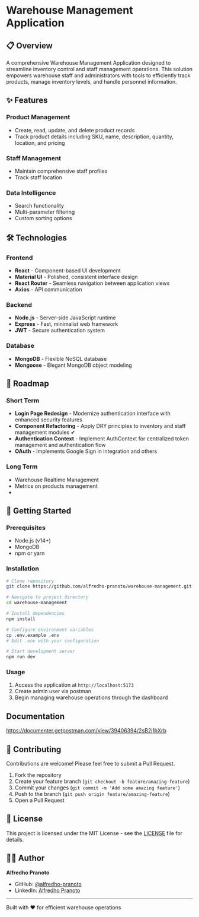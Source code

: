 # Warehouse Management Application

## 📋 Overview

A comprehensive Warehouse Management Application designed to streamline inventory control and staff management operations. This solution empowers warehouse staff and administrators with tools to efficiently track products, manage inventory levels, and handle personnel information.

## ✨ Features

### Product Management
- Create, read, update, and delete product records
- Track product details including SKU, name, description, quantity, location, and pricing

### Staff Management
- Maintain comprehensive staff profiles
- Track staff location

### Data Intelligence
- Search functionality
- Multi-parameter filtering
- Custom sorting options
  
## 🛠️ Technologies

### Frontend
- **React** - Component-based UI development
- **Material UI** - Polished, consistent interface design
- **React Router** - Seamless navigation between application views
- **Axios** - API communication

### Backend
- **Node.js** - Server-side JavaScript runtime
- **Express** - Fast, minimalist web framework
- **JWT** - Secure authentication system

### Database
- **MongoDB** - Flexible NoSQL database
- **Mongoose** - Elegant MongoDB object modeling

## 📌 Roadmap

### Short Term
- **Login Page Redesign** - Modernize authentication interface with enhanced security features
- **Component Refactoring** - Apply DRY principles to inventory and staff management modules ✔
- **Authentication Context** - Implement AuthContext for centralized token management and authentication flow
- **OAuth** - Implements Google Sign in integration and others

### Long Term
- Warehouse Realtime Management
- Metrics on products management
- 
## 🚀 Getting Started

### Prerequisites
- Node.js (v14+)
- MongoDB
- npm or yarn

### Installation
```bash
# Clone repository
git clone https://github.com/alfredho-pranoto/warehouse-management.git

# Navigate to project directory
cd warehouse-management

# Install dependencies
npm install

# Configure environment variables
cp .env.example .env
# Edit .env with your configuration

# Start development server
npm run dev
```

### Usage
1. Access the application at `http://localhost:5173`
2. Create admin user via postman
3. Begin managing warehouse operations through the dashboard

## Documentation

https://documenter.getpostman.com/view/39406394/2sB2j1hXrb

## 🤝 Contributing

Contributions are welcome! Please feel free to submit a Pull Request.

1. Fork the repository
2. Create your feature branch (`git checkout -b feature/amazing-feature`)
3. Commit your changes (`git commit -m 'Add some amazing feature'`)
4. Push to the branch (`git push origin feature/amazing-feature`)
5. Open a Pull Request

## 📝 License

This project is licensed under the MIT License - see the [LICENSE](LICENSE) file for details.

## 👨‍💻 Author

**Alfredho Pranoto**

- GitHub: [@alfredho-pranoto](https://github.com/alfredho-pranoto)
- LinkedIn: [Alfredho Pranoto](https://linkedin.com/in/alfredho-pranoto)

---

Built with ❤️ for efficient warehouse operations
